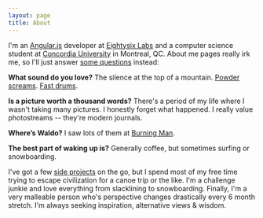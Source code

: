 ```yaml
---
layout: page
title: About
---
```


I'm an [Angular.js](https://angularjs.org/) developer at [Eightysix Labs](http://eightysix.is/) and a computer science student at [Concordia University](http://www.concordia.ca/) in Montreal, QC.  About me pages really irk me, so I'll just answer [some questions](http://www.humorthatworks.com/how-to/50-questions-to-get-to-know-someone/) instead:

__What sound do you love?__ The silence at the top of a mountain.  [Powder screams](https://www.youtube.com/watch?v=RUuVhiXe33Q#t=0m37s).  [Fast drums](https://www.youtube.com/watch?v=M3f8VUZ5xAU#t=0m05s).

__Is a picture worth a thousand words?__ There's a period of my life where I wasn't taking many pictures.  I honestly forget what happened.  I really value photostreams -- they're modern journals.

__Where’s Waldo?__ I saw lots of them at [Burning Man](https://www.google.ca/search?q=waldo+burning+man&es_sm=91&source=lnms&tbm=isch&sa=X&ei=uVJ9U5evAZaoyAS9kIHACQ&ved=0CAgQ_AUoAQ&biw=1280&bih=610).

__The best part of waking up is?__ Generally coffee, but sometimes surfing or snowboarding.


I've got a few [side projects](/projects) on the go, but I spend most of my free time trying to escape civilization for a canoe trip or the like.  I'm a challenge junkie and love everything from slacklining to snowboarding.  Finally, I'm a very malleable person who's perspective changes drastically every 6 month stretch.  I'm always seeking inspiration, alternative views & wisdom.  